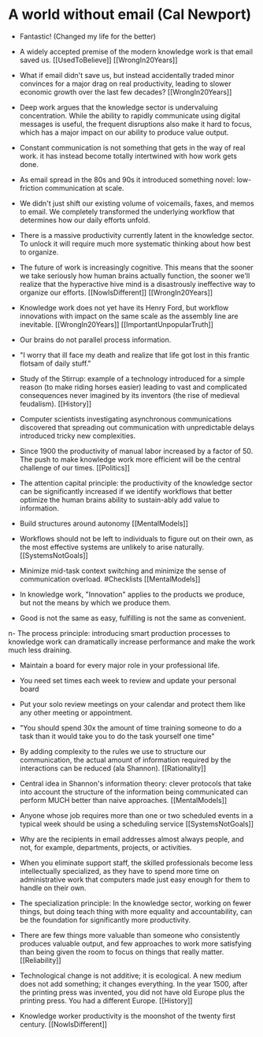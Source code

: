 # A world without email (Cal Newport)

- Fantastic!  (Changed my life for the better)

- A widely accepted premise of the modern knowledge work is that email saved us. [[UsedToBelieve]] [[WrongIn20Years]]

- What if email didn't save us, but instead accidentally traded minor convinces for a major drag on real productivity, leading to slower economic growth over the last few decades? [[WrongIn20Years]]

- Deep work argues that the knowledge sector is undervaluing concentration. While the ability to rapidly communicate using digital messages is useful, the frequent disruptions also make it hard to focus, which has a major impact on our ability to produce value output.

- Constant communication is not something that gets in the way of real work. it has instead become totally intertwined with how work gets done.

- As email spread in the 80s and 90s it introduced something novel: low-friction communication at scale.

- We didn't just shift our existing volume of voicemails, faxes, and memos to email. We completely transformed the underlying workflow that determines how our daily efforts unfold.

- There is a massive productivity currently latent in the knowledge sector. To unlock it will require much more systematic thinking about how best to organize.

- The future of work is increasingly cognitive. This means that the sooner we take seriously how human brains actually function, the sooner we'll realize that the hyperactive hive mind is a disastrously ineffective way to organize our efforts. [[NowIsDifferent]] [[WrongIn20Years]]

- Knowledge work does not yet have its Henry Ford, but workflow innovations with impact on the same scale as the assembly line are inevitable. [[WrongIn20Years]] [[ImportantUnpopularTruth]]

- Our brains do not parallel process information.

- "I worry that ill face my death and realize that life got lost in this frantic flotsam of daily stuff." 

- Study of the Stirrup: example of a technology introduced for a simple reason (to make riding horses easier) leading to vast and complicated consequences never imagined by its inventors (the rise of medieval feudalism). [[History]]

- Computer scientists investigating asynchronous communications discovered that spreading out communication with unpredictable delays introduced tricky new complexities.

- Since 1900 the productivity of manual labor increased by a factor of 50. The push to make knowledge work more efficient will be the central challenge of our times. [[Politics]] 

- The attention capital principle: the productivity of the knowledge sector can be significantly increased if we identify workflows that better optimize the human brains ability to sustain-ably add value to information.

- Build structures around autonomy [[MentalModels]]

- Workflows should not be left to individuals to figure out on their own, as the most effective systems are unlikely to arise naturally. [[SystemsNotGoals]]

- Minimize mid-task context switching and minimize the sense of communication overload. #Checklists [[MentalModels]]

- In knowledge work, "Innovation" applies to the products we produce, but not the means by which we produce them.

- Good is not the same as easy, fulfilling is not the same as convenient. 

n- The process principle: introducing smart production processes to knowledge work can dramatically increase performance and make the work much less draining.

- Maintain a board for every major role in your professional life.

- You need set times each week to review and update your personal board

- Put your solo review meetings on your calendar and protect them like any other meeting or appointment.

- "You should spend 30x the amount of time training someone to do a task than it would take you to do the task yourself one time" 

- By adding complexity to the rules we use to structure our communication, the actual amount of information required by the interactions can be reduced (ala Shannon). [[Rationality]]

- Central idea in Shannon's information theory: clever protocols that take into account the structure of the information being communicated can perform MUCH better than naive approaches. [[MentalModels]]

- Anyone whose job requires more than one or two scheduled events in a typical week should be using a scheduling service [[SystemsNotGoals]]

- Why are the recipients in email addresses almost always people, and not, for example, departments, projects, or activities.

- When you eliminate support staff, the skilled professionals become less intellectually specialized, as they have to spend more time on administrative work that computers made just easy enough for them to handle on their own. 

- The specialization principle: In the knowledge sector, working on fewer things, but doing teach thing with more equality and accountability, can be the foundation for significantly more productivity.

- There are few things more valuable than someone who consistently produces valuable output, and few approaches to work more satisfying than being given the room to focus on things that really matter. [[Reliability]]

- Technological change is not additive; it is ecological.  A new medium does not add something; it changes everything. In the year 1500, after the printing press was invented, you did not have old Europe plus the printing press. You had a different Europe. [[History]] 

- Knowledge worker productivity is the moonshot of the twenty first century. [[NowIsDifferent]] 
